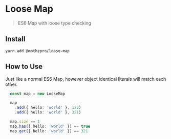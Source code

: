 # Loose Map

> ES6 Map with loose type checking

## Install

`yarn add @mothepro/loose-map`

## How to Use

Just like a normal ES6 Map, however object identical literals will match each other.

```typescript
  const map = new LooseMap

  map
    .add({ hello: 'world' }, 123)
    .add({ hello: 'world' }, 321)

  map.size == 1
  map.has({ hello: 'world' }) == true
  map.get({ hello: 'world' }) == 321
```
